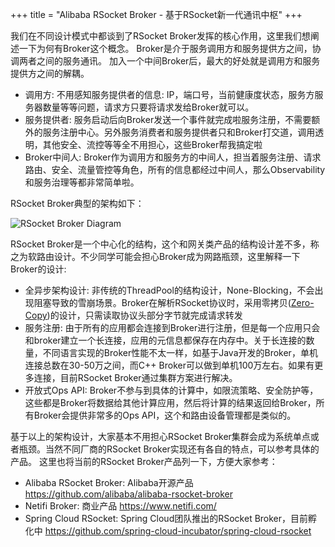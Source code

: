 +++
title = "Alibaba RSocket Broker - 基于RSocket新一代通讯中枢"
+++

我们在不同设计模式中都谈到了RSocket Broker发挥的核心作用，这里我们想阐述一下为何有Broker这个概念。 Broker是介于服务调用方和服务提供方之间，协调两者之间的服务通讯。
加入一个中间Broker后，最大的好处就是调用方和服务提供方之间的解耦。

* 调用方: 不用感知服务提供者的信息: IP，端口号，当前健康度状态，服务方服务器数量等等问题，请求方只要将请求发给Broker就可以。
* 服务提供者: 服务启动后向Broker发送一个事件就完成啦服务注册，不需要额外的服务注册中心。另外服务消费者和服务提供者只和Broker打交道，调用透明，其他安全、流控等等全不用担心，这些Broker帮我搞定啦
* Broker中间人: Broker作为调用方和服务方的中间人，担当着服务注册、请求路由、安全、流量管控等角色，所有的信息都经过中间人，那么Observability和服务治理等都非常简单啦。

RSocket Broker典型的架构如下：

![RSocket Broker Diagram](/images/integration/alibaba_rsocket_broker.png)

RSocket Broker是一个中心化的结构，这个和网关类产品的结构设计差不多，称之为软路由设计。不少同学可能会担心Broker成为网路瓶颈，这里解释一下Broker的设计:

* 全异步架构设计: 非传统的ThreadPool的结构设计，None-Blocking，不会出现阻塞导致的雪崩场景。Broker在解析RSocket协议时，采用零拷贝([Zero-Copy](https://segmentfault.com/a/1190000007560884))的设计，只需读取协议头部分字节就完成请求转发
* 服务注册: 由于所有的应用都会连接到Broker进行注册，但是每一个应用只会和broker建立一个长连接，应用的元信息都保存在内存中。关于长连接的数量，不同语言实现的Broker性能不太一样，如基于Java开发的Broker，单机连接总数在30-50万之间，而C++ Broker可以做到单机100万左右。如果有更多连接，目前RSocket Broker通过集群方案进行解决。
* 开放式Ops API: Broker不参与到具体的计算中，如限流策略、安全防护等，这些都是Broker将数据给其他计算应用，然后将计算的结果返回给Broker，所有Broker会提供非常多的Ops API，这个和路由设备管理都是类似的。

基于以上的架构设计，大家基本不用担心RSocket Broker集群会成为系统单点或者瓶颈。当然不同厂商的RSocket Broker实现还有各自的特点，可以参考具体的产品。 这里也将当前的RSocket Broker产品列一下，方便大家参考：


* Alibaba RSocket Broker: Alibaba开源产品 https://github.com/alibaba/alibaba-rsocket-broker
* Netifi Broker: 商业产品  https://www.netifi.com/
* Spring Cloud RSocket: Spring Cloud团队推出的RSocket Broker，目前孵化中 https://github.com/spring-cloud-incubator/spring-cloud-rsocket



